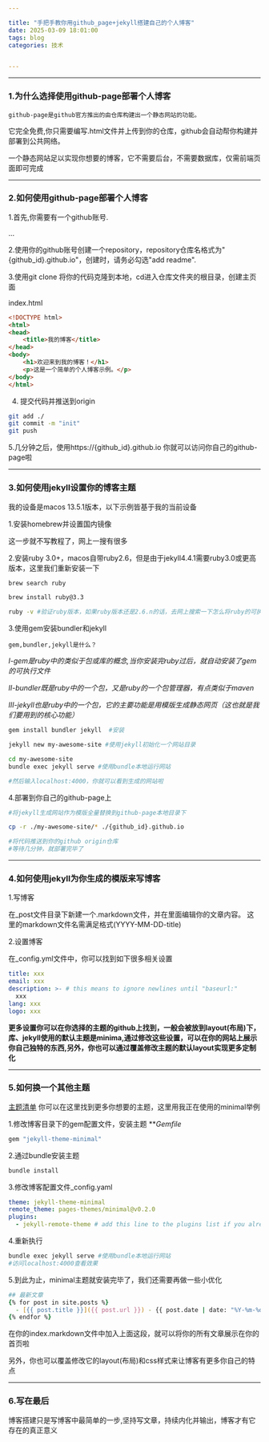 ```yaml
---

title: "手把手教你用github_page+jekyll搭建自己的个人博客"
date: 2025-03-09 18:01:00
tags: blog
categories: 技术


---
```


---
### 1.为什么选择使用github-page部署个人博客

```
github-page是github官方推出的由仓库构建出一个静态网站的功能。
```

它完全免费,你只需要编写.html文件并上传到你的仓库，github会自动帮你构建并部署到公共网络。

一个静态网站足以实现你想要的博客，它不需要后台，不需要数据库，仅需前端页面即可完成

---
### 2.如何使用github-page部署个人博客

1.首先,你需要有一个github账号.

...

2.使用你的github账号创建一个repository，repository仓库名格式为"{github_id}.github.io"，创建时，请务必勾选"add readme".

3.使用git clone 将你的代码克隆到本地，cd进入仓库文件夹的根目录，创建主页面

index.html
```html
<!DOCTYPE html>
<html>
<head>
    <title>我的博客</title>
</head>
<body>
    <h1>欢迎来到我的博客！</h1>
    <p>这是一个简单的个人博客示例。</p>
</body>
</html>
```

4. 提交代码并推送到origin
```zsh
git add ./
git commit -m "init"
git push
```

5.几分钟之后，使用https://{github_id}.github.io 你就可以访问你自己的github-page啦


---
### 3.如何使用jekyll设置你的博客主题

我的设备是macos 13.5.1版本，以下示例皆基于我的当前设备

1.安装homebrew并设置国内镜像

这一步就不写教程了，网上一搜有很多

2.安装ruby 3.0+，macos自带ruby2.6，但是由于jekyll4.4.1需要ruby3.0或更高版本，这里我们重新安装一下

```zsh
brew search ruby

brew install ruby@3.3

ruby -v #验证ruby版本，如果ruby版本还是2.6.n的话，去网上搜索一下怎么将ruby的可执行文件链接到@3.3版本
```

3.使用gem安装bundler和jekyll

```
gem,bundler,jekyll是什么？
```

*I-gem是ruby中的类似于包或库的概念,当你安装完ruby过后，就自动安装了gem的可执行文件*

*II-bundler既是ruby中的一个包，又是ruby的一个包管理器，有点类似于maven*

*III-jekyll也是ruby中的一个包，它的主要功能是用模版生成静态网页（这也就是我们要用到的核心功能）*

```zsh
gem install bundler jekyll  #安装

jekyll new my-awesome-site #使用jekyll初始化一个网站目录

cd my-awesome-site
bundle exec jekyll serve #使用bundle本地运行网站

#然后输入localhost:4000，你就可以看到生成的网站啦
```
4.部署到你自己的github-page上
```zsh
#将jekyll生成网站作为模版全量替换到github-page本地目录下

cp -r ./my-awesome-site/* ./{github_id}.github.io

#将代码推送到你的github origin仓库
#等待几分钟，就部署完毕了
```

---
### 4.如何使用jekyll为你生成的模版来写博客
1.写博客

在_post文件目录下新建一个.markdown文件，并在里面编辑你的文章内容。
这里的markdown文件名需满足格式(YYYY-MM-DD-title)

2.设置博客

在_config.yml文件中，你可以找到如下很多相关设置
```yml
title: xxx
email: xxx
description: >- # this means to ignore newlines until "baseurl:"
  xxx
lang: xxx
logo: xxx
```

**更多设置你可以在你选择的主题的github上找到，一般会被放到layout(布局)下，库、jekyll使用的默认主题是minima,通过修改这些设置，可以在你的网站上展示你自己独特的东西,另外，你也可以通过覆盖修改主题的默认layout实现更多定制化**

---

### 5.如何换一个其他主题
[主题清单](https://github.com/topics/jekyll-theme)
你可以在这里找到更多你想要的主题，这里用我正在使用的minimal举例

1.修改博客目录下的gem配置文件，安装主题
***Gemfile*
```zsh
gem "jekyll-theme-minimal"

```

2.通过bundle安装主题
```zsh
bundle install
```
3.修改博客配置文件_config.yaml
```yaml
theme: jekyll-theme-minimal
remote_theme: pages-themes/minimal@v0.2.0
plugins:
  - jekyll-remote-theme # add this line to the plugins list if you already have one
```

4.重新执行
```zsh
bundle exec jekyll serve #使用bundle本地运行网站
#访问localhost:4000查看效果
```
5.到此为止，minimal主题就安装完毕了，我们还需要再做一些小优化
```zsh
## 最新文章
{% for post in site.posts %}
  - [{{ post.title }}]({{ post.url }}) - {{ post.date | date: "%Y-%m-%d" }}
{% endfor %}
```
在你的index.markdown文件中加入上面这段，就可以将你的所有文章展示在你的首页啦

另外，你也可以覆盖修改它的layout(布局)和css样式来让博客有更多你自己的特点

---
### 6.写在最后

博客搭建只是写博客中最简单的一步,坚持写文章，持续内化并输出，博客才有它存在的真正意义
